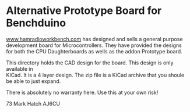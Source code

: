 # Alternative Prototype Board for Benchduino
 
www.hamradioworkbench.com has designed and sells a general purpose development
board for Microcontrollers. They have provided the designs for both the CPU
Daughterboards as wells as the addon Prototype board.

This directory holds the CAD design for the board. This design is only available in  
KiCad. It is a 4 layer design. The zip file is a KiCad archive that you shoule be able 
to just expand.

There is absolutely no warranty here. Use this at your own risk!


73
Mark Hatch
AJ6CU